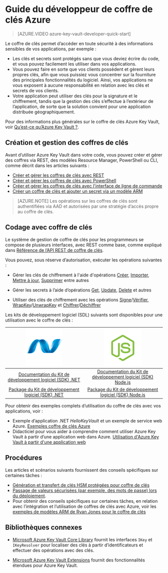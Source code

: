 <properties
   pageTitle="Guide du développeur de coffre de clés | Microsoft Azure"
   description="Les développeurs peuvent utiliser le coffre de clés Azure pour gérer les clés de chiffrement dans l'environnement Microsoft Azure."
   services="key-vault"
   documentationCenter=""
   authors="BrucePerlerMS"
   manager="mbaldwin"
   editor="bruceper" />
<tags
   ms.service="key-vault"
   ms.devlang="na"
   ms.topic="article"
   ms.tgt_pltfrm="na"
   ms.workload="identity"
   ms.date="03/07/2016"
   ms.author="bruceper" />

# Guide du développeur de coffre de clés Azure

> [AZURE.VIDEO azure-key-vault-developer-quick-start]

Le coffre de clés permet d’accéder en toute sécurité à des informations sensibles de vos applications, par exemple :

- Les clés et secrets sont protégés sans que vous deviez écrire du code, et vous pouvez facilement les utiliser dans vos applications.
- Vous pouvez faire en sorte que vos clients possèdent et gèrent leurs propres clés, afin que vous puissiez vous concentrer sur la fourniture des principales fonctionnalités du logiciel. Ainsi, vos applications ne vous exposent à aucune responsabilité en relation avec les clés et secrets de vos clients.
- Votre application peut utiliser des clés pour la signature et le chiffrement, tandis que la gestion des clés s’effectue à l’extérieur de l’application, de sorte que la solution convient pour une application distribuée géographiquement.

Pour des informations plus générales sur le coffre de clés Azure Key Vault, voir [Qu’est-ce qu’Azure Key Vault ?](key-vault-whatis.md).

## Création et gestion des coffres de clés

Avant d’utiliser Azure Key Vault dans votre code, vous pouvez créer et gérer des coffres via REST, des modèles Resource Manager, PowerShell ou CLI, comme décrit dans les articles suivants :

- [Créer et gérer les coffres de clés avec REST](https://msdn.microsoft.com/library/azure/mt620024.aspx)
- [Créer et gérer les coffres de clés avec PowerShell](key-vault-get-started.md)
- [Créer et gérer les coffres de clés avec l'interface de ligne de commande](key-vault-manage-with-cli.md)
- [Créer un coffre de clés et ajouter un secret via un modèle ARM](../resource-manager-template-keyvault.md)

>[AZURE.NOTE] Les opérations sur les coffres de clés sont authentifiées via AAD et autorisées par une stratégie d’accès propre au coffre de clés.

## Codage avec coffre de clés

Le système de gestion de coffre de clés pour les programmeurs se compose de plusieurs interfaces, avec REST comme base, comme expliqué dans [Référence de l’API REST de coffre de clés](https://msdn.microsoft.com/library/azure/dn903609.aspx).

Vous pouvez, sous réserve d’autorisation, exécuter les opérations suivantes :

- Gérer les clés de chiffrement à l'aide d'opérations [Créer](https://msdn.microsoft.com/library/azure/dn903634.aspx), [Importer](https://msdn.microsoft.com/library/azure/dn903626.aspx), [Mettre à jour](https://msdn.microsoft.com/library/azure/dn903616.aspx), [Supprimer](https://msdn.microsoft.com/library/azure/dn903611.aspx) entre autres

- Gérer les secrets à l’aide d’opérations [Get](https://msdn.microsoft.com/library/azure/dn903633.aspx), [Update](https://msdn.microsoft.com/library/azure/dn986818.aspx), [Delete](https://msdn.microsoft.com/library/azure/dn903613.aspx) et autres

- Utiliser des clés de chiffrement avec les opérations [Signe](https://msdn.microsoft.com/library/azure/dn878096.aspx)/[Vérifier](https://msdn.microsoft.com/library/azure/dn878082.aspx), [WrapKey](https://msdn.microsoft.com/library/azure/dn878066.aspx)/[UnwrapKey](https://msdn.microsoft.com/library/azure/dn878079.aspx) et [Chiffrer](https://msdn.microsoft.com/library/azure/dn878060.aspx)/[Déchiffrer](https://msdn.microsoft.com/library/azure/dn878097.aspx)

Les kits de développement logiciel (SDL) suivants sont disponibles pour une utilisation avec le coffre de clés :

|[![.NET](./media/key-vault-developers-guide/net.png)](https://msdn.microsoft.com/library/azure/dn903301.aspx)|[![Node.js](./media/key-vault-developers-guide/nodejs.png)](http://azure.github.io/azure-sdk-for-node/azure-arm-keyvault/latest)
|:--:|:--:|
|[Documentation du Kit de développement logiciel (SDK) .NET](https://msdn.microsoft.com/library/azure/dn903301.aspx)|[Documentation du Kit de développement logiciel (SDK) Node.js](http://azure.github.io/azure-sdk-for-node/azure-arm-keyvault/latest)|
|[Package du Kit de développement logiciel (SDK) .NET](https://azure.microsoft.com/documentation/api/)|[Package du Kit de développement logiciel (SDK) Node.js](https://www.npmjs.com/package/azure-keyvault)|


Pour obtenir des exemples complets d’utilisation du coffre de clés avec vos applications, voir :

- Exemple d’application .NET *HelloKeyVault* et un exemple de service web Azure. [Exemples coffre de clés Azure](http://www.microsoft.com/download/details.aspx?id=45343)
- Didacticiel pour vous aider à comprendre comment utiliser Azure Key Vault à partir d’une application web dans Azure. [Utilisation d'Azure Key Vault à partir d'une application web](key-vault-use-from-web-application.md)

## Procédures

Les articles et scénarios suivants fournissent des conseils spécifiques sur certaines tâches :

- [Génération et transfert de clés HSM protégées pour coffre de clés](key-vault-hsm-protected-keys.md)
- [Passage de valeurs sécurisées (par exemple, des mots de passe) lors du déploiement](../resource-manager-keyvault-parameter.md).
- Pour obtenir des conseils spécifiques sur certaines tâches, en relation avec l’intégration et l’utilisation de coffres de clés avec Azure, voir les [exemples de modèles ARM de Ryan Jones pour le coffre de clés](https://github.com/rjmax/ArmExamples/tree/master/keyvaultexamples)

## Bibliothèques connexes

- [Microsoft Azure Key Vault Core Library](http://www.nuget.org/packages/Microsoft.Azure.KeyVault.Core/1.0.0) fournit les interfaces `IKey` et `IKeyResolver` pour localiser des clés à partir d’identificateurs et effectuer des opérations avec des clés.

- [Microsoft Azure Key Vault Extensions](http://www.nuget.org/packages/Microsoft.Azure.KeyVault.Extensions/1.0.0) fournit des fonctionnalités étendues pour Azure Key Vault.

<!---HONumber=AcomDC_0309_2016-->